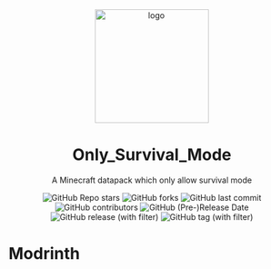 <div align="center">
    <img align="center" src="https://cdn.modrinth.com/data/aCXZzFav/51254c6117102a53e2c8c9a38968958dd4e19bab.png" alt="logo" width="200">
    <h1 align="center">Only_Survival_Mode</h1>
    <p align="enter">A Minecraft datapack which only allow survival mode</p>
    <img alt="GitHub Repo stars" src="https://img.shields.io/github/stars/whwdzg/Only_Survival_Mode">
    <img alt="GitHub forks" src="https://img.shields.io/github/forks/whwdzg/Only_Survival_Mode">
    <img alt="GitHub last commit" src="https://img.shields.io/github/last-commit/whwdzg/Only_Survival_Mode">
    <img alt="GitHub contributors" src="https://img.shields.io/github/contributors/whwdzg/Only_Survival_Mode">
    <img alt="GitHub (Pre-)Release Date" src="https://img.shields.io/github/release-date-pre/whwdzg/Only_Survival_Mode">
    <img alt="GitHub release (with filter)" src="https://img.shields.io/github/v/release/whwdzg/Only_Survival_Mode">
    <img alt="GitHub tag (with filter)" src="https://img.shields.io/github/v/tag/whwdzg/Only_Survival_Mode">
    </br>
</div>

# Modrinth
